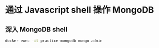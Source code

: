 # 通过 Javascript shell 操作 MongoDB

## 深入 MongoDB shell
```bash
docker exec -it practice-mongodb mongo admin
```
